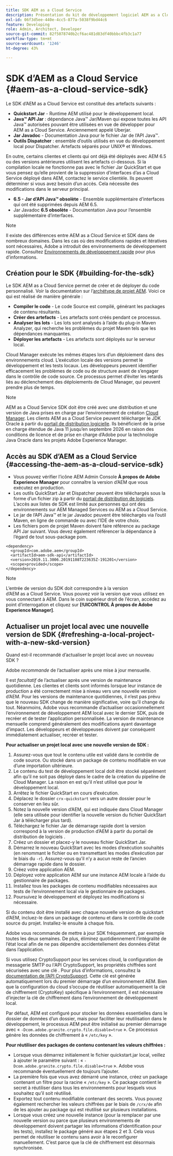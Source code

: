 ```yaml
---
title: SDK AEM as a Cloud Service
description: Présentation du kit de développement logiciel AEM as a Cloud Service.
exl-id: 06f3d5ee-440e-4cc5-877a-5038f9bd44c6
feature: Developing
role: Admin, Architect, Developer
source-git-commit: 82f5078740b2cf6ac481d83df40bbbc4fb3c1a77
workflow-type: tm+mt
source-wordcount: '1246'
ht-degree: 43%

---
```


# SDK d’AEM as a Cloud Service {#aem-as-a-cloud-service-sdk}

Le SDK d’AEM as a Cloud Service est constitué des artefacts suivants :

* **Quickstart Jar** - Runtime AEM utilisé pour le développement local.
* **Java™ API Jar** : dépendance Java™ Jar/Maven qui expose toutes les API Java™ autorisées pouvant être utilisées en vue de développer pour AEM as a Cloud Service. Anciennement appelé Uberjar.
* **Jar Javadoc** - Documentation Java pour le fichier Jar de l’API Java™.
* **Outils Dispatcher** : ensemble d’outils utilisés en vue du développement local pour Dispatcher. Artefacts séparés pour UNIX® et Windows.

En outre, certains clientes et clients qui ont déjà été déployés avec AEM 6.5 ou des versions antérieures utilisent les artefacts ci-dessous. Si la compilation locale ne fonctionne pas avec le fichier Jar QuickStart et que vous pensez qu’elle provient de la suppression d’interfaces d’as a Cloud Service déployé dans AEM, contactez le service clientèle. Ils peuvent déterminer si vous avez besoin d’un accès. Cela nécessite des modifications dans le serveur principal.

* **6.5 - Jar d’API Java™ obsolète** - Ensemble supplémentaire d’interfaces qui ont été supprimées depuis AEM 6.5.
* Jar Javadoc **6.5 obsolète** - Documentation Java pour l’ensemble supplémentaire d’interfaces.

>[!NOTE]
> 
> Il existe des différences entre AEM as a Cloud Service et SDK dans de nombreux domaines. Dans les cas où des modifications rapides et itératives sont nécessaires, Adobe a introduit des environnements de développement rapide. Consultez [Environnements de développement rapide](/help/implementing/developing/introduction/rapid-development-environments.md) pour plus d’informations.

## Création pour le SDK {#building-for-the-sdk}

Le SDK AEM as a Cloud Service permet de créer et de déployer du code personnalisé. Voir la documentation sur l’[archétype de projet AEM](https://experienceleague.adobe.com/fr/docs/experience-manager-core-components/using/developing/archetype/using). Voici ce qui est réalisé de manière générale :

* **Compiler le code** - Le code Source est compilé, générant les packages de contenu résultants.
* **Créer des artefacts** - Les artefacts sont créés pendant ce processus.
* **Analyser les lots** - Les lots sont analysés à l’aide du plug-in Maven Analyzer, qui recherche les problèmes du projet Maven tels que les dépendances manquantes.
* **Déployer les artefacts** - Les artefacts sont déployés sur le serveur local.

Cloud Manager exécute les mêmes étapes lors d’un déploiement dans des environnements cloud. L’exécution locale des versions permet le développement et les tests locaux. Les développeurs peuvent identifier efficacement les problèmes de code ou de structure avant de s’engager dans le contrôle de code source. Ce processus permet d’éviter les retards liés au déclenchement des déploiements de Cloud Manager, qui peuvent prendre plus de temps.

>[!NOTE]
>
>AEM as a Cloud Service SDK doit être créé avec une distribution et une version de Java prises en charge par l’environnement de création [Cloud Manager](/help/implementing/cloud-manager/getting-access-to-aem-in-cloud/build-environment-details.md). Les clients AEM as a Cloud Service peuvent télécharger le JDK Oracle à partir du [portail de distribution logicielle](https://experience.adobe.com/#/downloads/content/software-distribution/en/aemcloud.html?lang=fr). Ils bénéficient de la prise en charge étendue de Java 11 jusqu’en septembre 2026 en raison des conditions de licence et de prise en charge d’Adobe pour la technologie Java Oracle dans les projets Adobe Experience Manager.

## Accès au SDK d’AEM as a Cloud Service {#accessing-the-aem-as-a-cloud-service-sdk}

* Vous pouvez vérifier l’icône AEM Admin Console **À propos de Adobe Experience Manager** pour connaître la version d’AEM que vous exécutez en production.
* Les outils QuickStart Jar et Dispatcher peuvent être téléchargés sous la forme d’un fichier zip à partir du [portail de distribution de logiciels](https://experience.adobe.com/#/downloads/content/software-distribution/en/aemcloud.html?lang=fr). L’accès aux listes de SDK est limité aux personnes qui ont des environnements sur AEM Managed Services ou AEM as a Cloud Service.
* Le jar de l’API Java™ et le jar Javadoc peuvent être téléchargés via l’outil Maven, en ligne de commande ou avec l’IDE de votre choix.
* Les fichiers pom de projet Maven doivent faire référence au package API Jar suivant. Vous devez également référencer la dépendance à l’égard de tout sous-package pom.

```
<dependency>
  <groupId>com.adobe.aem</groupId>
  <artifactId>aem-sdk-api</artifactId>
  <version>2019.11.3006.20191108T223635Z-191201</version>
  <scope>provided</scope>
</dependency>
```

>[!NOTE]
>
>L’entrée de version du SDK doit correspondre à la version d’AEM as a Cloud Service. Vous pouvez voir la version que vous utilisez en vous connectant à AEM. Dans le coin supérieur droit de l’écran, accédez au point d’interrogation et cliquez sur **[!UICONTROL À propos de Adobe Experience Manager]**.


## Actualiser un projet local avec une nouvelle version de SDK {#refreshing-a-local-project-with-a-new-skd-version}

Quand est-il recommandé d’actualiser le projet local avec un nouveau SDK ?

Adobe *recommande* de l’actualiser après une mise à jour mensuelle.

Il est *facultatif* de l’actualiser après une version de maintenance quotidienne. Les clientes et clients sont informés lorsque leur instance de production a été correctement mise à niveau vers une nouvelle version d’AEM. Pour les versions de maintenance quotidiennes, il n’est pas prévu que le nouveau SDK change de manière significative, voire qu’il change du tout. Néanmoins, Adobe vous recommande d’actualiser occasionnellement l’environnement de développement AEM local avec le dernier SDK, puis de recréer et de tester l’application personnalisée. La version de maintenance mensuelle comprend généralement des modifications ayant davantage d’impact. Les développeurs et développeuses doivent par conséquent immédiatement actualiser, recréer et tester.

**Pour actualiser un projet local avec une nouvelle version de SDK :**

1. Assurez-vous que tout le contenu utile est validé dans le contrôle de code source. Ou stocké dans un package de contenu modifiable en vue d’une importation ultérieure.
1. Le contenu du test de développement local doit être stocké séparément afin qu’il ne soit pas déployé dans le cadre de la création du pipeline de Cloud Manager. La raison en est qu’il n’est utilisé que pour le développement local.
1. Arrêtez le fichier QuickStart en cours d’exécution.
1. Déplacez le dossier `crx-quickstart` vers un autre dossier pour le conserver en lieu sûr.
1. Notez la nouvelle version d’AEM, qui est indiquée dans Cloud Manager (elle sera utilisée pour identifier la nouvelle version du fichier QuickStart Jar à télécharger plus tard).
1. Téléchargez le fichier Jar de démarrage rapide dont la version correspond à la version de production d’AEM à partir du portail de distribution de logiciels .
1. Créez un dossier et placez-y le nouveau fichier QuickStart Jar.
1. Démarrez le nouveau QuickStart avec les modes d’exécution souhaités (en renommant le fichier ou en transmettant les modes d’exécution par le biais du `-r`).
Assurez-vous qu’il n’y a aucun reste de l’ancien démarrage rapide dans le dossier.
1. Créez votre application AEM.
1. Déployez votre application AEM sur une instance AEM locale à l’aide du gestionnaire de packages.
1. Installez tous les packages de contenu modifiables nécessaires aux tests de l’environnement local via le gestionnaire de packages.
1. Poursuivez le développement et déployez les modifications si nécessaire.

Si du contenu doit être installé avec chaque nouvelle version de quickstart d’AEM, incluez-le dans un package de contenu et dans le contrôle de code source du projet. Installez-le ensuite à chaque fois.

Adobe vous recommande de mettre à jour SDK fréquemment, par exemple toutes les deux semaines. De plus, éliminez quotidiennement l’intégralité de l’état local afin de ne pas dépendre accidentellement des données d’état dans l’application.

Si vous utilisez CryptoSupport pour les services cloud, la configuration de messagerie SMTP ou l&#39;API CryptoSupport, les propriétés chiffrées sont sécurisées avec une clé . Pour plus d’informations, consultez la [documentation de l’API CryptoSupport](https://developer.adobe.com/experience-manager/reference-materials/cloud-service/javadoc/com/adobe/granite/crypto/CryptoSupport.html). Cette clé est générée automatiquement lors du premier démarrage d’un environnement AEM. Bien que la configuration du cloud s’occupe de réutiliser automatiquement la clé de chiffrement (CryptoKey) spécifique à l’environnement, il est nécessaire d’injecter la clé de chiffrement dans l’environnement de développement local.

Par défaut, AEM est configuré pour stocker les données essentielles dans le dossier de données d’un dossier, mais pour faciliter leur réutilisation dans le développement, le processus AEM peut être initialisé au premier démarrage avec « `-Dcom.adobe.granite.crypto.file.disable=true` ». Ce processus génère les données de chiffrement à « `/etc/key` ».

**Pour réutiliser des packages de contenu contenant les valeurs chiffrées :**

* Lorsque vous démarrez initialement le fichier quickstart.jar local, veillez à ajouter le paramètre suivant : « `-Dcom.adobe.granite.crypto.file.disable=true` ». Adobe vous recommande éventuellement de toujours l’ajouter.
* La première fois que vous avez démarré une instance, créez un package contenant un filtre pour la racine « `/etc/key` ». Ce package contient le secret à réutiliser dans tous les environnements pour lesquels vous souhaitez qu’il soit réutilisé.
* Exportez tout contenu modifiable contenant des secrets. Vous pouvez également rechercher les valeurs chiffrées par le biais de `/crx/de` afin de les ajouter au package qui est réutilisé sur plusieurs installations.
* Lorsque vous créez une nouvelle instance (pour la remplacer par une nouvelle version ou parce que plusieurs environnements de développement doivent partager les informations d’identification pour les tests), installez le package généré aux étapes 2 et 3. Cela vous permet de réutiliser le contenu sans avoir à le reconfigurer manuellement. C’est parce que la clé de chiffrement est désormais synchronisée.


